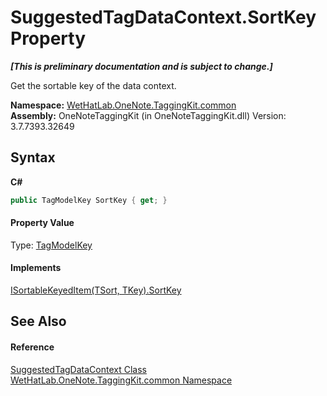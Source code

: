 # SuggestedTagDataContext.SortKey Property 
 _**\[This is preliminary documentation and is subject to change.\]**_

Get the sortable key of the data context.

**Namespace:**&nbsp;<a href="bcdbab9c-63d1-48a4-6937-af53fb8d9a55.md">WetHatLab.OneNote.TaggingKit.common</a><br />**Assembly:**&nbsp;OneNoteTaggingKit (in OneNoteTaggingKit.dll) Version: 3.7.7393.32649

## Syntax

**C#**<br />
``` C#
public TagModelKey SortKey { get; }
```


#### Property Value
Type: <a href="3f27eb3e-174d-da80-683c-25f58841f408.md">TagModelKey</a>

#### Implements
<a href="f4086983-259b-d1f1-78e3-b2f575d69f97.md">ISortableKeyedItem(TSort, TKey).SortKey</a><br />

## See Also


#### Reference
<a href="fc433c94-8fb7-e877-217c-2bcf31c00339.md">SuggestedTagDataContext Class</a><br /><a href="bcdbab9c-63d1-48a4-6937-af53fb8d9a55.md">WetHatLab.OneNote.TaggingKit.common Namespace</a><br />